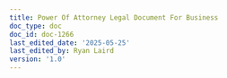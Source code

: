 ```yaml
---
title: Power Of Attorney Legal Document For Business
doc_type: doc
doc_id: doc-1266
last_edited_date: '2025-05-25'
last_edited_by: Ryan Laird
version: '1.0'
---
```



